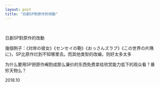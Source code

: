 ```yaml
---
layout: post
title: "日劇SP對原作的改動"
---
```


  
&nbsp;
&nbsp;


日劇SP對原作的改動

幾個例子：《対岸の彼女》《センセイの鞄》《おっさんズラブ》《この世界の片隅に》，SP比原作烂到不知哪里去。而其他类型的改编，则好太多太多

为什么要用SP把原作阉割成那么廉价的东西免费拿给欣赏能力低下的观众看？暴殄天物么？

2018.10